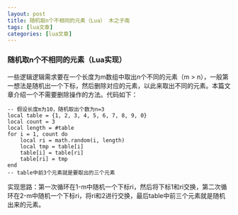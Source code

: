 ```yaml
---
layout: post
title: 随机取n个不相同的元素（Lua） 木之子南 
tags: [lua文章]
categories: [lua文章]
---
```

### 随机取n个不相同的元素（Lua实现）

一些逻辑逻辑需求要在一个长度为m数组中取出n个不同的元素（m >
n），一般第一想法是随机出一个下标，然后删除对应的元素，以此来取出不同的元素。本篇文章介绍一个不需要删除操作的方法。代码如下：

    
    
    -- 假设长度m为10，随机取出个数为n=3
    local table = {1, 2, 3, 4, 5, 6, 7, 8, 9, 0}
    local count = 3
    local length = #table
    for i = 1, count do
        local ri = math.random(i, length)
        local tmp = table[i]
        table[i] = table[ri]
        table[ri] = tmp
    end
    -- table中前3个元素就是要取出的三个元素
    

实现思路：第一次循环在1-m中随机一个下标ri，然后将下标1和ri交换，第二次循环在2-m中随机一个下标ri，将ri和2进行交换，最后table中前三个元素就是随机出来的元素。